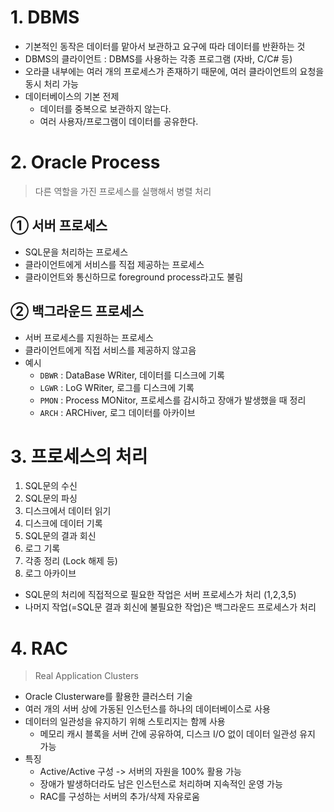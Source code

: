 # 1. DBMS
- 기본적인 동작은 데이터를 맡아서 보관하고 요구에 따라 데이터를 반환하는 것 
- DBMS의 클라이언트 : DBMS를 사용하는 각종 프로그램 (자바, C/C# 등)
- 오라클 내부에는 여러 개의 프로세스가 존재하기 때문에, 여러 클라이언트의 요청을 동시 처리 가능 
- 데이터베이스의 기본 전제
	- 데이터를 중복으로 보관하지 않는다.
	- 여러 사용자/프로그램이 데이터를 공유한다.
# 2. Oracle Process
> 다른 역할을 가진 프로세스를 실행해서 병렬 처리 
## ➀ 서버 프로세스
- SQL문을 처리하는 프로세스 
- 클라이언트에게 서비스를 직접 제공하는 프로세스 
- 클라이언트와 통신하므로 foreground process라고도 불림 
## ➁ 백그라운드 프로세스 
- 서버 프로세스를 지원하는 프로세스 
- 클라이언트에게 직접 서비스를 제공하지 않고음 
- 예시
	- `DBWR` : DataBase WRiter, 데이터를 디스크에 기록
	- `LGWR` : LoG WRiter, 로그를 디스크에 기록
	- `PMON` : Process MONitor, 프로세스를 감시하고 장애가 발생했을 때 정리
	- `ARCH` : ARCHiver, 로그 데이터를 아카이브
# 3. 프로세스의 처리 
1. SQL문의 수신
2. SQL문의 파싱
3. 디스크에서 데이터 읽기
4. 디스크에 데이터 기록
5. SQL문의 결과 회신
6. 로그 기록
7. 각종 정리 (Lock 해제 등)
8. 로그 아카이브 

- SQL문의 처리에 직접적으로 필요한 작업은 서버 프로세스가 처리 (1,2,3,5)
- 나머지 작업(=SQL문 결과 회신에 불필요한 작업)은 백그라운드 프로세스가 처리 

# 4. RAC
> Real Application Clusters
- Oracle Clusterware를 활용한 클러스터 기술 
- 여러 개의 서버 상에 가동된 인스턴스를 하나의 데이터베이스로 사용 
- 데이터의 일관성을 유지하기 위해 스토리지는 함께 사용 
	- 메모리 캐시 블록을 서버 간에 공유하여, 디스크 I/O 없이 데이터 일관성 유지 가능 
-  특징
	- Active/Active 구성 -> 서버의 자원을 100% 활용 가능 
	- 장애가 발생하더라도 남은 인스턴스로 처리하며 지속적인 운영 가능
	- RAC를 구성하는 서버의 추가/삭제 자유로움